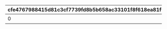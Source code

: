 |cfe4767988415d81c3cf7739fd8b5b658ac33101f8f618ea81f98136de6ee420|1b68d3a2f89f4faf413d915040b6141cbf53c43bcfa450e5ae0e4d9ea57b1453|356b73f46750a83c8f295b9ccf30a5168bb8a86b7d62e2ddefb4a00928c203e7|c75c5c6979eb6cd8db6e1db1ae0fa7f2a39dbfee0ce42dc2bd3c355b9f45ba4e|420cf3cdec55fcd9783636defe8ab32a9f080a70a0e7b9849dd2a0bd26127a45|ec941d55469ebe92f1c091caae175ac383fb321780cd58250d4edba4a33e92b6|afca803ca43aac6b4d5b5387d8ce7d03ff4a5d52dccd1bbefe55a2719419421a|e108fe3de3afcaaa35aeeeb21d25439e81d97c89131b6b93665f8a82b6388866|7086a687e39b9d697298be9b018db3e9f294c36bbeba1499ac3128ad944d50f5|da44c58f8f689ecb7dfe56af451c5a0abf7a9446a2a28f6254a2d74610fcb775|5d86aed7a21ddd246c35b51d9ec1aea89d20e67a73db9f987f82779fdc238f16|dfcffe1646c40bef44aeb8d111d090ffbb7ddd3588aff89e72898faa718cf1c8|fbc06f5b5d868aed10ceb04a5ddaaf30ef66adc938652575a5dec8c588a3a350|e4c71f8a5f054f061ade9ceca890820366edd5292e3f944d3c2128b63abf8223|731d0026b90e9c47bdd9ab591a26d2eb3ab42a21f294dd8ff250450e9ab5b93d|a120c00a62e24197ad3455dc65882e7d28c5122f914d752a8f79b40eda16fa0a|0a9e31f7cc43b7a0a8f20eeecf2befa1d75e2959c91e9c46f67cd86ddf9e9e34|fac4af58edbadbf5cae7e653cbc584e64382c0510ba076e5539126efc4cca58b|
| --- | --- | --- | --- | --- | --- | --- | --- | --- | --- | --- | --- | --- | --- | --- | --- | --- | --- |
|0|11001086|0|0|0|1|0|0|0|0|15|50000|0|0|0|スコアを累計で50000獲得しよう|0|1|